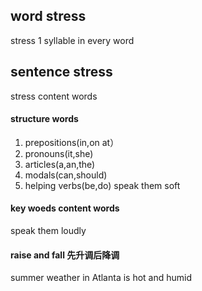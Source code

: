 ## word stress
stress 1 syllable in every word
## sentence stress
stress content words
#### structure words
1. prepositions(in,on at）
2. pronouns(it,she)
3. articles(a,an,the)
4. modals(can,should)
5. helping verbs(be,do)
speak them soft
#### key woeds  content words
speak them loudly
#### raise and fall 先升调后降调
summer weather in Atlanta is hot and humid
